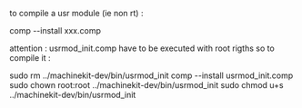 to compile a usr module (ie non rt) :

comp --install xxx.comp

attention : usrmod_init.comp have to be executed with root rigths so to compile it :

sudo rm ../machinekit-dev/bin/usrmod_init
comp --install usrmod_init.comp
sudo chown root:root ../machinekit-dev/bin/usrmod_init 
sudo chmod u+s ../machinekit-dev/bin/usrmod_init
